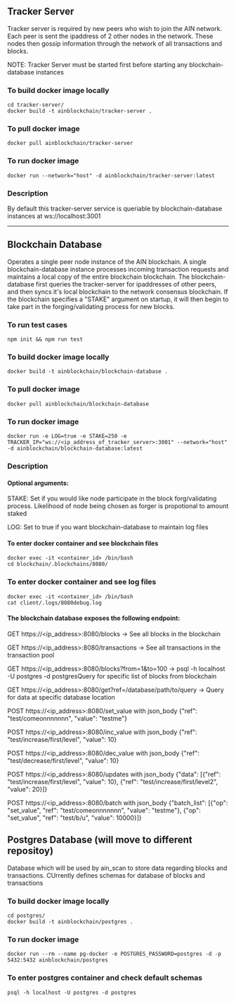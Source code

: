 ## Tracker Server

Tracker server is required by new peers who wish to join the AIN network. Each peer is sent the ipaddress of 2 other nodes in the network. These nodes then gossip information through the network of all transactions and blocks.

NOTE: Tracker Server must be started first before starting any blockchain-database instances

### To build docker image locally
	cd tracker-server/
	docker build -t ainblockchain/tracker-server .

  
### To pull docker image
	docker pull ainblockchain/tracker-server

  
### To run docker image
	docker run --network="host" -d ainblockchain/tracker-server:latest

  ### Description
By default this tracker-server service is queriable by blockchain-database instances at ws://localhost:3001

---
## Blockchain Database

Operates a single peer node instance of the AIN blockchain. A single blockchain-database instance processes incoming transaction requests and maintains a local copy of the entire blockchain blockchain. The blockchain-database first queries the tracker-server for ipaddresses of other peers, and then syncs it's local blockchain to the network consensus blockchain. If the blockchain specifies a "STAKE" argument on startup, it will then begin to take part in the forging/validating process for new blocks.

  

### To run test cases
	npm init && npm run test

### To build docker image locally
	docker build -t ainblockchain/blockchain-database .

### To pull docker image 

	docker pull ainblockchain/blockchain-database

### To run docker image 

	docker run -e LOG=true -e STAKE=250 -e TRACKER_IP="ws://<ip_address_of_tracker_server>:3001" --network="host" -d ainblockchain/blockchain-database:latest

  
### Description 


#### Optional arguments:
  

STAKE: Set if you would like node participate in the block forg/validating process. Likelihood of node being chosen as forger is propotional to amount staked

LOG: Set to true if you want blockchain-database to maintain log files

  

#### To enter docker container and see blockchain files

	docker exec -it <container_id> /bin/bash
	cd blockchain/.blockchains/8080/
  

### To enter docker container and see log files

	docker exec -it <container_id> /bin/bash
	cat client/.logs/8080debug.log


#### The blockchain database exposes the following endpoint:

GET https://<ip_address>:8080/blocks -> See all blocks in the blockchain

GET https://<ip_address>:8080/transactions -> See all transactions in the transaction pool

GET https://<ip_address>:8080/blocks?from=1&to=100 -> psql -h localhost -U postgres -d postgresQuery for specific list of blocks from blockchain

GET https://<ip_address>:8080/get?ref=/database/path/to/query -> Query for data at specific database location

POST https://<ip_address>:8080/set_value with json_body {"ref": "test/comeonnnnnnn", "value": "testme"}

POST https://<ip_address>:8080/inc_value with json_body {"ref": "test/increase/first/level", "value": 10}

POST https://<ip_address>:8080/dec_value with json_body {"ref": "test/decrease/first/level", "value": 10}

POST https://<ip_address>:8080/updates with json_body {"data": [{"ref": "test/increase/first/level", "value": 10}, {"ref": "test/increase/first/level2", "value": 20}]}

POST https://<ip_address>:8080/batch with json_body {"batch_list": [{"op": "set_value", "ref": "test/comeonnnnnnn", "value": "testme"}, {"op": "set_value", "ref": "test/b/u", "value": 10000}]}

  

## Postgres Database (will move to different repositoy)

Database which will be used by ain_scan to store data regarding blocks and transactions. CUrrently defines schemas for database of blocks and transactions

  

### To build docker image locally

	cd postgres/
	docker build -t ainblockchain/postgres .

### To run docker image 

	docker run --rm --name pg-docker -e POSTGRES_PASSWORD=postgres -d -p 5432:5432 ainblockchain/postgres

### To enter postgres container and check default schemas

	psql -h localhost -U postgres -d postgres
